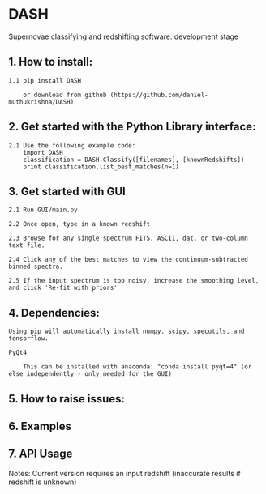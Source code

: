 # DASH
Supernovae classifying and redshifting software: development stage


## 1. How to install:

    1.1 pip install DASH

        or download from github (https://github.com/daniel-muthukrishna/DASH)

## 2. Get started with the Python Library interface:
    2.1 Use the following example code:
        import DASH
        classification = DASH.Classify([filenames], [knownRedshifts])
        print classification.list_best_matches(n=1)

## 3. Get started with GUI
    2.1 Run GUI/main.py

    2.2 Once open, type in a known redshift

    2.3 Browse for any single spectrum FITS, ASCII, dat, or two-column text file.

    2.4 Click any of the best matches to view the continuum-subtracted binned spectra.

    2.5 If the input spectrum is too noisy, increase the smoothing level, and click 'Re-fit with priors'


## 4. Dependencies:
    Using pip will automatically install numpy, scipy, specutils, and tensorflow.

    PyQt4

        This can be installed with anaconda: "conda install pyqt=4" (or else independently - only needed for the GUI)

## 5. How to raise issues:

## 6. Examples

## 7. API Usage
Notes:
    Current version requires an input redshift (inaccurate results if redshift is unknown)


